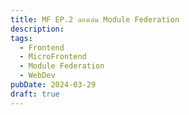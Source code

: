 ```yaml
---
title: MF EP.2 ลองเล่น Module Federation
description:
tags:
  - Frontend
  - MicroFrontend
  - Module Federation
  - WebDev
pubDate: 2024-03-29
draft: true
---
```

